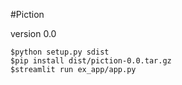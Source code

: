#Piction  
  
version 0.0

```
$python setup.py sdist
$pip install dist/piction-0.0.tar.gz
$streamlit run ex_app/app.py
```
